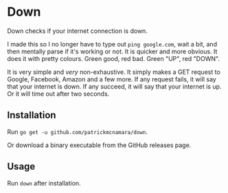 # Down

Down checks if your internet connection is down.

I made this so I no longer have to type out `ping google.com`, wait a bit, and
then mentally parse if it's working or not. It is quicker and more obvious. It
does it with pretty colours. Green good, red bad. Green "UP", red "DOWN".

It is very simple and *very* non-exhaustive. It simply makes a GET request to
Google, Facebook, Amazon and a few more. If any request fails, it will say that
your internet is down. If any succeed, it will say that your internet is up. Or
it will time out after two seconds.

## Installation

Run `go get -u github.com/patrickmcnamara/down`.

Or download a binary executable from the GitHub releases page.

## Usage

Run `down` after installation.
